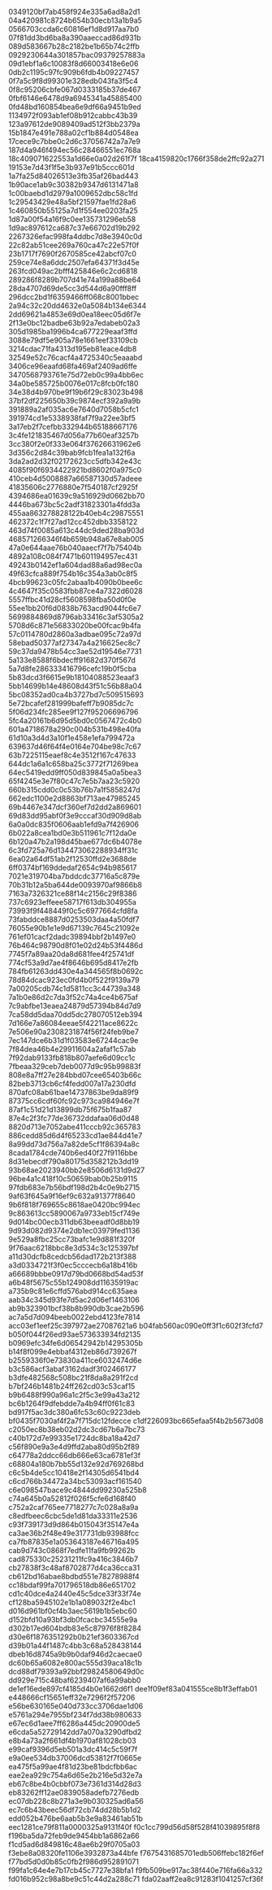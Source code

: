 0349120bf7ab458f924e335a6ad8a2d1
04a420981c8724b654b30ecb13a1b9a5
0566703ccda6c60816ef1d8d917aa7b0
07f81dd3bd6ba8a390aaeccad86d931b
089d583667b28c2182be1b65b74c2ffb
0929230644a301857bac09379257883a
09d1ebf1a6c10083f8d66003418e6e06
0db2c1195c97fc909b6fdb4b09227457
0f7a5c9f8d99301e328edb043fa3f5c4
0f8c95206cbfe067d0333185b37de467
0fbf6146e6478d9a6945341a45885400
0fd48bd160854bea6e9df66a9451b9ed
1134972f093ab1ef08b912cabbc43b39
123a97612de9089409ad512f3bb2379a
15b1847e491e788a02cf1b884d0548ea
17cece9c7bbe0c2d6c37056742a7a7e9
187d4a946f494ec56c28466551ec768a
18c409071622553a1d66e0a02d261f7f
18ca4159820c1766f358de2ffc92a271
19153e7d43f1f5e3b937e91b5ccc601d
1a7fa25d84026513e3fb35af26bad443
1b90ace1ab9c30382b9347d6131471a8
1c00baebd1d2979a1009652dbc58c1fd
1c29543429e48a5bf21597fae1fd28a6
1c460850b55125a7d1f554ee0203fa25
1d87a00f54a16f9c0ee135731296eb58
1d9ac897612ca687c37e66702d19b292
2267326efac998fa4ddbc7d8e3940c0d
22c82ab51cee269a760ca47c22e57f0f
23b1717f7690f2670585ce42abcf07c0
259ce74e8a6ddc2507efa64371f3d45e
263fcd049ac2bfff425846e6c2cd6818
289286f8289b707d41e74a199a88be64
28da4707d69de5cc3d544d6a90fff8ff
296dcc2bd1f6359466ff068c8001bbec
2a94c32c20dd4632e0a5084b134e6344
2dd69621a4853e69d0ea18eec05d6f7e
2f13e0bc12badbe63b92a7edabeb02a3
305d1985ba1996b4ca677229eaaf3ffd
3088e79df5e905a78e1661eef33109cb
3214cdac71fa4313d195eb81eace4db8
32549e52c76cacf4a4725340c5eaaabd
3406ce96eaafd68fa469af2409ad6ffe
3470568793761e75d72eb0c99a4bb6ec
34a0be585725b0076e017c8fcb0fc180
34e38d4b970be9f19b6f29c83023b498
37bf2df225650b39c9874ecf392a9a9b
391889a2af035ac6e7640d7058b5cfc1
391974cd1e5338938faf7f9a22ee3bf5
3a17eb2f7cefbb332944b65188667176
3c4fe121835467d056a77b60eaf3257b
3cc380f2e0f333e064f37626631962e6
3d356c2d84c39bab9fcb1fea1a132f6a
3da2ad2d32f02172623cc5dfb342e43c
4085f90f6934422921bd8602f0a975c0
410ceb4d5008887a66587130d57adeee
41835606c2776880e7f540187cf2925f
4394686ea01639c9a516929d0662bb70
4446ba673bc5c2adf31823301a4fdd3a
455aa863278828122b40eb4c29875551
462372c1f7f27ad12cc452dbb3358122
463d74f0085a613c44dc9ded28ba903d
468571266346f4b659b948a67e8ab005
47a0e644aae76b040aaecf7f7b75404b
4892a108c084f7471b601194957ec431
49243b0142ef1a604dad88a6ad98ec0a
49f63cfca889f754b16c354a3ab0c8f5
4bcb99623c05fc2abaa1b4090b0bee6c
4c4647f35c0583fbb87ce4a7322d6028
5557ffbc41d28cf5608598fba50d0f0e
55ee1bb20f6d0838b763acd9044fc6e7
5699884869d8796ab33416c3af5305a2
5708d6c871e56833020be00fcac9b4fa
57c0114780d2860a3adbae095c72a97d
58ebad50377af27347a4a216625ec8c7
59c37da9478b54cc3ae52d19546e7731
5a133e8588f6bdecff91682d370f567d
5a7d8fe286333416796cefc19b0f5cba
5b83dcd3f6615e9b18104088523eaaf3
5bb14699b14e48608d43f51c56b88a04
5bc08352ad0ca4b3727bd7c509515693
5e72bcafef281999bafeff7b9085dc7c
5f06d234fc285ee9f127f95206696796
5fc4a20161b6d95d5bd0c0567472c4b0
601a4718678a290c004b531b498e40fa
61d10a3d4d3a10f1e458e1efa799472a
639637d46f64f4e0164e704be98c7c67
63b7225115eaef8c4e3512f167c47633
644dc1a6a1c658ba25c3772f71269bea
64ec5419edd9ff050d839845a0a5bea3
65f4245e3e7f80c47c7e5b7aa23c5920
660b315cdd0c0c53b76b7a1f5858247d
662edc1100e2d8863bf713ae47985245
69b4467e347dcf360ef7d2dd2a869601
69d83dd95abf0f3e9cccaf30d909d8ab
6a0a0dc835f0606aab1efd9a7f426906
6b022a8cea1bd0e3b511961c7f12da0e
6b120a47b2a198d45bae677dc6b4078e
6c3fd725a76d134473062288934ff31c
6ea02a64df51ab2f12530ffd2e3688de
6ff0374bf169ddedaf2654c94b985617
7021e319704ba7bddcdc37716a5c879e
70b31b12a5ba644de0093970af9866b8
7163a7326321ce88f14c2156c29f8386
737c6923effeee58717f613db304955a
73993f9f448449f0c5c6977664cfd8fa
73fabddce8887d0253503daa4a50fdf7
76055e90b1e1e9d67139c7645c21092e
761ef01cacf2dadc39894bbf2b1497e0
76b464c98790d8f01e02d24b53f4486d
7745f7a89aa20da8d681fee4f25741df
774cf53a9d7ae4f8646b695d8417e2fb
784fb61263dd430e4a344565f8b0692c
78d84dcac923ec0fd4b0f522f9139a79
7a00205cdb74c1d5811cc3c44739a348
7a1b0e86d2c7da3f52c74a4ce4b675af
7c9abfbe13eaea24879d57394b84d7d9
7ca58dd5daa70dd5dc278070512eb394
7d166e7a86084eeae5f42211ace8622c
7e506e90a2308231874f56f24feb9be7
7ec147dce6b31d1f03583e67244cac9e
7f84dea46b4e29911604a2afaf1c57ab
7f92dab9133fb818b807aefe6d09cc1c
7fbeaa329ceb7deb0077d9c95b99883f
808e8a7ff27e284bbd07cee65403b66c
82beb3713cb6cf4fedd007a17a230dfd
870afc08ab61bae14737863be9da89f9
87375cc6cdf60fc92c973ca984946e7f
87af1c51d21d13899db75f675b1faa87
87e4c2f3fc77de36732ddafaa06d0d48
8820d713e7052abe411cccb92c365783
886cedd85d6d4f65233cd1ae844d41e7
8a99dd73d756a7a82de5cf1f86394a8c
8cada1784cde740b6ed40f27f9116bbe
8d31ebecdf790a80175d358212b3dd19
93b68ae2023940bb2e8506d6131d9d27
96be4a1c418f10c50659bab0b25b9115
97fdb683e7b56bdf198d2b4c0e9b2715
9af63f645a9f16ef9c632a91377f8640
9b6f818f769655c8618ae0420bc994ec
9c863613cc5890067a9733eb15cf749e
9d014bc00ecb311db63beeadf0d8bb19
9d93d082d9374e2db1ec03979fed1136
9e529a8fbc25cc73bafc1e9d881f320f
9f76aac6218bbc8e3d534c3c125397bf
a11d30dcfb8cedcb56dad172b213f388
a3d0334721f3f0ec5cccecb6a18b416b
a66689bbbe0917d79bd0668bd54ad53f
a6b48f5675c55b124908dd11635919ac
a735b9c81e6cffd576abd914cc635aea
aab34c345d93fe7d5ac2d06ef1463106
ab9b323901bcf38b8b990db3cae2b596
ac7a5d7d094beeb0022ebd4123fe7814
acc03ef1eef25c397972ae27087621a6
b04fab560ac090e0ff3f1c602f3fcfd7
b050f044f26ed93ae573633934fd2135
b0969efc34fe6d06542942b14295305b
b14f8f099e4ebbaf4312eb86d739267f
b2559336f0e73830a411ce6032474d6e
b3c586acf3abaf3162dadf3f02466177
b3dfe482568c508bc21f8da8a291f2cd
b7bf246b1481b24ff262cd03c53caf15
b9b6488f990a96a1c2f5c3e99a43a212
bc6b1264f9dfebdde7a4b94ff0f61c83
bd917f5ac3dc380a6fc53c60c9223deb
bf0435f7030af4f2a7f715dc12fdecce
c1df226093bc665efaa5f4b2b5673d08
c2050ec8b38eb02d2dc3cd67b6a7bc73
c40b172d7e99335e1724dc8ba18a42d7
c56f890e9a3e4d9ffd2aba80d95b2f89
c64778a2ddcc66db666e63ca6781ef3f
c68804a180b7bb55d132e92d769268bd
c6c5b4de5cc10418e2f14305d6541bd4
c6cd766b34472a34bc53093acf161540
c6e098547bace9c4844dd99230a525b8
c74a645b0a52812f026f5cfe6d168f40
c752a2caf765ee7718277c7c028a8a9a
c8edfbeec6cbc5de1d81da33311e2536
c93f739173d9d864b015043f35147e4a
ca3ae36b2f48e49e317731db93988fcc
ca7fb87835e1a053643187e46716a495
cab9d743c0868f7edfe11fa9fb99262b
cad875330c25231211fc9a416c3846b7
cb27838f3c48af8702877d4ca36cca31
cb612bd16abae8bdbd551e78278988f4
cc18bdaf99fa701796518db86e651702
cd1c40dce4a2440e45c5dce33f33f74e
cf128ba5945102e1b1a089032f2e4bc1
d016d961bf0cf4b3aec5619b1b5ebc60
d152bfd10a93bf3db0fcacbc34555e9a
d302b17ed604bdb83e5c87976f8f8284
d30e6f1876351292b0b21ef3603367cd
d39b01a44f1487c4bb3c68a528438144
dbeb16d8745a9b9b0daf946d2caecae0
dc60b65a6082e800ac555d39aca18c1b
dcd88df79393a92bbf29824580649d0c
dd929e715c48baf6239407af6a99abb0
de1ef16ede897cf4185d4b0e1662d6f1
dee1f09ef83a041555ce8b1f3effab01
e448666cf15651eff32e7296f2f57206
e56be630165e040d733cc3706dae1d06
e5761a294e7955bf234f7dd38b980633
e67ec6d1aee7ff6286a445dc20900de5
e6cda5a52729142dd7a070a3290dfbd2
e8b4a73a2f661df4b1970af81028cb03
e99caf9396d5eb501a3dc414c5c59f7f
e9a0ee534db37006dcd53812f7f0665e
ea475f5a99ae4f81d23be81bdcfbb6ac
eae2ea929c754a6d65e2b216e5d32e7a
eb67c8be4b0cbbf073e7361d314d28d3
eb83262ff12ae0839058adefb7276edb
ec07db228c8b271a3e9b030325ad6a56
ec7c6b43beec56df72cb74dd28b5b1d2
edd052b476be6aab5b3e9a83461ab51b
eec1281ce79f811a0000325a9131f40f
f0c1cc799d56d58f528f41039895f8f8
f196ba5da72feb9de9454bb1a6862a66
f1cd5ad6d849816c48ae6b29f0705a03
f3ebe8a08320fe1106e3932873a44bfe
f7675431685701edb506ffebc182f6ef
f77bd5d0d0b85c0fb2f986d952891071
f99fa1c64e4e7b17cb45c7727e38bfa1
f9fb509be917ac38f440e716fa66a332
fd016b952c98a8be9c51c44d2a288c71
fda02aaff2ea8c91283f1041257cf36f
